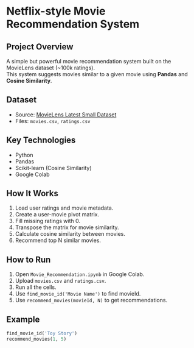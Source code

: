 # Netflix-style Movie Recommendation System

## Project Overview

A simple but powerful movie recommendation system built on the MovieLens dataset (~100k ratings).  
This system suggests movies similar to a given movie using **Pandas** and **Cosine Similarity**.

## Dataset

- Source: [MovieLens Latest Small Dataset](https://grouplens.org/datasets/movielens/)
- Files: `movies.csv`, `ratings.csv`

## Key Technologies

- Python
- Pandas
- Scikit-learn (Cosine Similarity)
- Google Colab

## How It Works

1. Load user ratings and movie metadata.
2. Create a user-movie pivot matrix.
3. Fill missing ratings with 0.
4. Transpose the matrix for movie similarity.
5. Calculate cosine similarity between movies.
6. Recommend top N similar movies.

## How to Run

1. Open `Movie_Recommendation.ipynb` in Google Colab.
2. Upload `movies.csv` and `ratings.csv`.
3. Run all the cells.
4. Use `find_movie_id('Movie Name')` to find movieId.
5. Use `recommend_movies(movieId, N)` to get recommendations.

## Example

```python
find_movie_id('Toy Story')
recommend_movies(1, 5)

